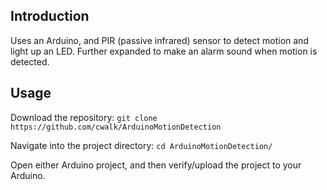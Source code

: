 ## Introduction

Uses an Arduino, and PIR (passive infrared) sensor to detect motion and light up an LED. Further expanded to make an alarm sound when motion is detected.

## Usage

Download the repository: `git clone https://github.com/cwalk/ArduinoMotionDetection`

Navigate into the project directory: `cd ArduinoMotionDetection/`

Open either Arduino project, and then verify/upload the project to your Arduino.
